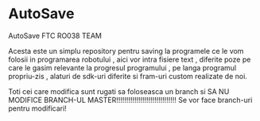 # AutoSave
AutoSave FTC RO038 TEAM 

Acesta este un simplu repository pentru saving la programele ce le vom folosii in programarea robotului , aici vor intra fisiere text , diferite poze pe care le gasim relevante la progresul programului , pe langa programul propriu-zis , alaturi de sdk-uri diferite si fram-uri custom realizate de noi.

Toti cei care modifica sunt rugati sa foloseasca un branch si SA NU MODIFICE BRANCH-UL MASTER!!!!!!!!!!!!!!!!!!!!!!!!!!!!!!
Se vor face branch-uri pentru modificari!
